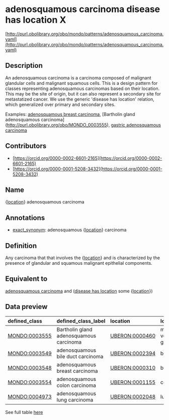 # adenosquamous carcinoma disease has location X 

[http://purl.obolibrary.org/obo/mondo/patterns/adenosquamous_carcinoma.yaml](http://purl.obolibrary.org/obo/mondo/patterns/adenosquamous_carcinoma.yaml)
## Description 

An adenosquamous carcinoma is a carcinoma composed of malignant glandular cells and malignant squamous cells. This is a design pattern for classes representing adenosquamous carcinomas based on their location. This may be the site of origin, but it can also represent a secondary site for metastatized cancer. We use the generic 'disease has location' relation, which generalized over primary and secondary sites.

Examples: [adenosquamous breast carcinoma](http://purl.obolibrary.org/obo/MONDO_0003548), [Bartholin gland adenosquamous carcinoma] (http://purl.obolibrary.org/obo/MONDO_0003555), [gastric adenosquamous carcinoma](http://purl.obolibrary.org/obo/MONDO_0006034)
## Contributors 
* [https://orcid.org/0000-0002-6601-2165](https://orcid.org/0000-0002-6601-2165) 
* [https://orcid.org/0000-0001-5208-3432](https://orcid.org/0000-0001-5208-3432) 
## Name 

{[location](http://purl.obolibrary.org/obo/UBERON_0010000)} adenosquamous carcinoma

## Annotations 

* [exact_synonym](http://www.geneontology.org/formats/oboInOwl#hasExactSynonym): adenosquamous {[location](http://purl.obolibrary.org/obo/UBERON_0010000)} carcinoma

## Definition 

Any carcinoma that that involves the {[location](http://purl.obolibrary.org/obo/UBERON_0010000)} and is characterized by the presence of glandular and squamous malignant epithelial components.

## Equivalent to 

[adenosquamous carcinoma](http://purl.obolibrary.org/obo/MONDO_0006074) and ([disease has location](http://purl.obolibrary.org/obo/RO_0004026) some {[location](http://purl.obolibrary.org/obo/UBERON_0010000)})

## Data preview 
| defined_class                                | defined_class_label                     | location                                      | location_label         |
|:---------------------------------------------|:----------------------------------------|:----------------------------------------------|:-----------------------|
| [MONDO:0003555](http://purl.obolibrary.org/obo/MONDO_0003555) | Bartholin gland adenosquamous carcinoma | [UBERON:0000460](http://purl.obolibrary.org/obo/UBERON_0000460) | major vestibular gland |
| [MONDO:0003549](http://purl.obolibrary.org/obo/MONDO_0003549) | adenosquamous bile duct carcinoma       | [UBERON:0002394](http://purl.obolibrary.org/obo/UBERON_0002394) | bile duct              |
| [MONDO:0003548](http://purl.obolibrary.org/obo/MONDO_0003548) | adenosquamous breast carcinoma          | [UBERON:0000310](http://purl.obolibrary.org/obo/UBERON_0000310) | breast                 |
| [MONDO:0003554](http://purl.obolibrary.org/obo/MONDO_0003554) | adenosquamous colon carcinoma           | [UBERON:0001155](http://purl.obolibrary.org/obo/UBERON_0001155) | colon                  |
| [MONDO:0004973](http://purl.obolibrary.org/obo/MONDO_0004973) | adenosquamous lung carcinoma            | [UBERON:0002048](http://purl.obolibrary.org/obo/UBERON_0002048) | lung                   |

See full table [here](https://github.com/monarch-initiative/mondo/blob/master/src/patterns/data/matches/adenosquamous_carcinoma.tsv) 
